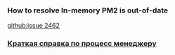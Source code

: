 ### How to resolve In-memory PM2 is out-of-date

[github:issue 2462](https://github.com/Unitech/pm2/issues/2462#issuecomment-736290598)

### [Краткая справка по процесс менеджеру](https://habr.com/ru/post/480670)
